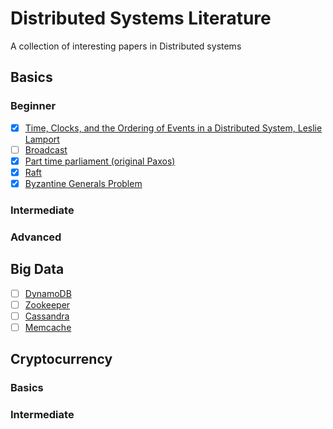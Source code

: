 # Distributed Systems Literature

A collection of interesting papers in Distributed systems

## Basics

### Beginner

- [x] [Time, Clocks, and the Ordering of Events in a Distributed System, Leslie Lamport](https://lamport.azurewebsites.net/pubs/time-clocks.pdf)
- [ ] [Broadcast](https://ecommons.cornell.edu/bitstream/handle/1813/6207/94-1425.pdf)
- [x] [Part time parliament (original Paxos)](https://lamport.azurewebsites.net/pubs/lamport-paxos.pdf)
- [x] [Raft](https://web.stanford.edu/~ouster/cgi-bin/papers/raft-atc14)
- [x] [Byzantine Generals Problem](#)

### Intermediate


### Advanced

## Big Data

- [ ] [DynamoDB](#)
- [ ] [Zookeeper](#)
- [ ] [Cassandra](#)
- [ ] [Memcache](#)

## Cryptocurrency

### Basics


### Intermediate




 


